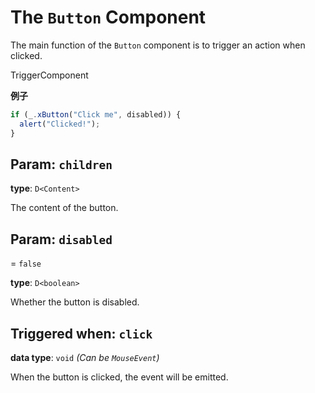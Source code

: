 <script setup>
import Kind from "helpers/kind.vue";
import Optional from "helpers/optional.vue";
</script>

# The `Button` Component

The main function of the `Button` component is to trigger an action when clicked.

<Kind>TriggerComponent</Kind>

**例子**

```ts
if (_.xButton("Click me", disabled)) {
  alert("Clicked!");
}
```

## Param: `children`

**type**: `D<Content>`

The content of the button.

## Param: `disabled`

<Optional/> = `false`

**type**: `D<boolean>`

Whether the button is disabled.

## Triggered when: `click`

**data type**: `void` _(Can be `MouseEvent`)_

When the button is clicked, the event will be emitted.
